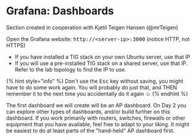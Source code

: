 # Grafana: Dashboards

Section created in cooperation with Kjetil Teigen Hansen (@mrTeigen)

Open the Grafana website: <kbd>http://\<server-ip>:3000</kbd>  (notice HTTP, not HTTPS)

* If you have installed a TIG stack on your own Ubuntu server, use that IP
* If you will use a pre-installed TIG stack on a shared server, use that IP. Refer to the lab topology to find the IP to use.

{% hint style="info" %}
Don't use the <kbd>Esc</kbd> key without saving, you might have to do some work again. You will probably do just that, and THEN remember it to the next time you accidentally do it again :relaxed:
{% endhint %}

The first dashboard we will create will be an AP dashboard. On Day 2 you can explore other types of dashboards, and/or build further on this dashboard. If you work primarily with routers, switches, firewalls or other equipment that you have available, feel free to adapt to your liking. It might be easiest to do at least parts of the "hand-held" AP dashboard first.
